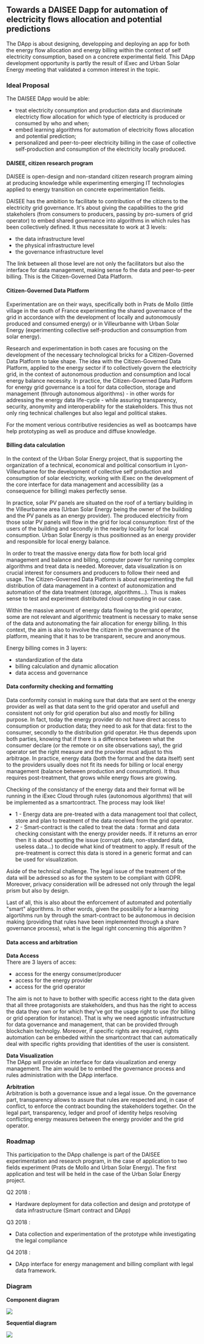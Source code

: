 ## Towards a DAISEE Dapp for automation of electricity flows allocation and potential predictions

The DApp is about designing, developping and deploying an app for both the energy flow allocation and energy billing within the context of self electricity consumption, based on a concrete experimental field.
This DApp development opportunity is partly the result of iExec and Urban Solar Energy meeting that validated a common interest in the topic.

### Ideal Proposal

The DAISEE DApp would be able:
* treat electricity consumption and production data and discriminate electricty flow allocation for which type of electricity is produced or consumed by who and when;
* embed learning algorithms for automation of electricity flows allocation and potential prediction;
* personalized and peer-to-peer electricity billing in the case of collective self-production and consumption of the electricity locally produced.

#### DAISEE, citizen research program

DAISEE is open-design and non-standard citizen research program aiming at producing knowledge while experimenting emerging IT technologies applied to energy transition on concrete experimentation fields.

DAISEE has the ambition to facilitate to contribution of the citizens to the electricity grid governance. It's about giving the capabilities to the grid stakeholers (from consumers to producers, passing by pro-sumers of grid operator) to embed shared governance into algorithms in which rules has been collectively defined. It thus necessitate to work at 3 levels:
* the data infrastructure level
* the physical infrastructure level
* the governance infrastructure level

The link between all those level are not only the facilitators but also the interface for data management, making sense fo the data and peer-to-peer billing. This is the Citizen-Governed Data Platform.

#### Citizen-Governed Data Platform

Experimentation are on their ways, specifically both in Prats de Mollo (little village in the south of France experimenting the shared governance of the grid in accordance with the development of locally and autonomously produced and consumed energy) or in Villeurbanne with Urban Solar Energy (experimenting collective self-production and consumption from solar energy).

Research and experimentation in both cases are focusing on the development of the necessary technological bricks for a Citizen-Governed Data Platform to take shape. The idea with the Citizen-Governed Data Platform, applied to the energy sector if to collectively govern the electricity grid, in the context of autonomous production and consumption and local energy balance necessity.
In practice, the Citizen-Governed Data Platform for energy grid governance is a tool for data collection, storage and management (through autonomous algorithms) - in other words for addressing the energy data life-cycle - while assuring transparency, security, anonymity and interoperability for the stakeholders. This thus not only ring technical challenges but also legal and political stakes.

For the moment verious contributive residencies as well as bootcamps have help prototyping as well as produce and diffuse knowledge.

#### Billing data calculation

In the context of the Urban Solar Energy project, that is supporting the organization of a technical, economical and political consortium in Lyon-Villeurbanne for the development of collective self production and consumption of solar electricity, working with iExec on the development of the core interface for data management and accessibility (as a consequence for billing) makes perfectly sense.

In practice, solar PV panels are situated on the roof of a tertiary building in the Villeurbanne area (Urban Solar Energy being the owner of the building and the PV panels as an energy provider). The produced electricity from those solar PV panels will flow in the grid for local consumption: first of the users of the building and secondly in the nearby locality for local consumption. Urban Solar Energy is thus positionned as an energy provider and responsible for local energy balance.

In order to treat the massive energy data flow for both local grid management and balance and billing, computer power for running complex algorithms and treat data is needed. Moreover, data visualization is on crucial interest for consumers and producers to follow their need and usage. The Citizen-Governed Data Platform is about experimenting the full distribution of data management in a context of autonomization and automation of the data treatment (storage, algorithms...). Thus is makes sense to test and experiment distributed cloud computing in our case.

Within the massive amount of energy data flowing to the grid operator, some are not relevant and algorithmic treatment is necessary to make sense of the data and autonomating the fair allocation for energy billing. In this context, the aim is also to involve the citizen in the governance of the platform, meaning that it has to be transparent, secure and anonymous.

Energy billing comes in 3 layers:
* standardization of the data
* billing calculation and dynamic allocation
* data access and governance

#### Data conformity checking and formatting

Data conformity consist in making sure that data that are sent ot the energy provider as well as that data sent to the grid operator and usefull and consistent not only for grid operation but also and mostly for billing purpose.
In fact, today the energy provider do not have direct access to consumption or production data; they need to ask for that data: first to the consumer, secondly to the distribution grid operator. He thus depends upon both parties, knowing that if there is a difference between what the consumer declare (or the remote or on site observations say), the grid operator set the right measure and the provider must adjust to this arbitrage.
In practice, energy data (both the format and the data itself) sent to the providers usually does not fit its needs for billing or local energy management (balance between production and consumption). It thus requires post-treatment, that grows while energy flows are growing.

Checking of the consistancy of the energy data and their format will be running in the iExec Cloud through rules (autonomous algorithms) that will be implemented as a smartcontract.
The process may look like!
* 1 - Energy data are pre-treated with a data management tool that collect, store and plan to treatment of the data received from the grid operator.
* 2 - Smart-contract is the called to treat the data : format and data checking consistant with the energy provider needs. If it returns an error then it is about spotting the issue (corrupt data, non-standard data, useless data...) to decide what kind of treatment to apply. If result of the pre-treatment is correct this data is stored in a generic format and can be used for visualization.

Aside of the technical challenge. The legal issue of the treatment of the data will be adressed so as for the system to be compliant with GDPR. Moreover, privacy consideration will be adressed not only through the legal prism but also by design.

Last of all, this is also about the enforcement of automated and potentially "smart" algorithms. In other words, given the possibiliy for a learning algortihms run by through the smart-contract to be autonomous in decision making (providing that rules have been implemented through a share governance process), what is the legal right concerning this algorithm ?

#### Data access and arbitration

**Data Access**  
There are 3 layers of acces:
* access for the energy consumer/producer
* access for the energy provider
* access for the grid operator

The aim is not to have to bother with specific access right to the data given that all three protagonists are stakeholders, and thus has the right to access the data they own or for which they've got the usage right to use (for billing or grid operation for instance). That is why we need agnostic infrastructure for data governance and management, that can be provided through blockchain technolgy.
Moreover, if specific rights are required, rights automation can be embeded within the smartcontract that can automatically deal with specific rights providing that identities of the user is consistent.

**Data Visualization**  
The DApp will provide an interface for data visualization and energy management.
The aim would be to embed the governance process and rules administration with the DApp interface.

**Arbitration**  
Arbitration is both a governance issue and a legal issue.
On the governance part, transparency allows to assure that rules are respected and, in case of conflict, to enforce the contract bounding the stakeholders together.
On the legal part, transparency, ledger and proof of identity helps resolving conflicting energy measures between the energy provider and the grid operator.

### Roadmap

This participation to the DApp challenge is part of the DAISEE experimentation and research program, in the case of application to two fields experiment (Prats de Mollo and Urban Solar Energy).
The first application and test will be held in the case of the Urban Solar Energy project.

Q2 2018 :
* Hardware deployment for data collection and design and prototype of data infrastructure (Smart contract and DApp)

Q3 2018 :
* Data collection and experimentation of the prototype while investigating the legal compliance

Q4 2018 :
* DApp interface for energy management and billing compliant with legal data framework.

### Diagram

**Component diagram**

![](https://github.com/DAISEE/iexec-dapp-samples/blob/init/diagrams/component_diagram.png?raw=true)

**Sequential diagram**

![](https://github.com/DAISEE/iexec-dapp-samples/blob/init/diagrams/sequential_diagram.png?raw=true)
